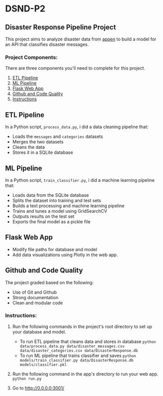 # DSND-P2
## Disaster Response Pipeline Project
This project aims to analyze disaster data from [appen](https://appen.com/) to build a model for an API that classifies disaster messages.
### Project Components:
There are three components you'll need to complete for this project.
1. [ETL Pipeline](#ETL_Pipeline)
2. [ML Pipeline](#ML_Pipeline)
3. [Flask Web App](#Flask_Web_App)
4. [Github and Code Quality](#Github_and_Code_Quality)
5. [Instructions](#Instructions)

## ETL Pipeline <a name="ETL_Pipeline"></a>
In a Python script, `process_data.py`, i did a data cleaning pipeline that:
- Loads the `messages` and `categories` datasets
- Merges the two datasets
- Cleans the data
- Stores it in a SQLite database
## ML Pipeline <a name="ML_Pipeline"></a>
In a Python script, `train_classifier.py`, i did a machine learning pipeline that:
- Loads data from the SQLite database
- Splits the dataset into training and test sets
- Builds a text processing and machine learning pipeline
- Trains and tunes a model using GridSearchCV
- Outputs results on the test set
- Exports the final model as a pickle file

## Flask Web App <a name="Flask_Web_App"></a>
- Modify file paths for database and model
- Add data visualizations using Plotly in the web app.

## Github and Code Quality<a name="Github_and_Code_Quality"></a>
The project graded based on the following:
- Use of Git and Github
- Strong documentation
- Clean and modular code

### Instructions:<a name="Instructions"></a>
1. Run the following commands in the project's root directory to set up your database and model.

    - To run ETL pipeline that cleans data and stores in database
        `python data/process_data.py data/disaster_messages.csv data/disaster_categories.csv data/DisasterResponse.db`
    - To run ML pipeline that trains classifier and saves
        `python models/train_classifier.py data/DisasterResponse.db models/classifier.pkl`

2. Run the following command in the app's directory to run your web app.
    `python run.py`

3. Go to http://0.0.0.0:3001/












